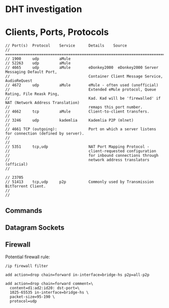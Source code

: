 # DHT investigation

# Clients, Ports, Protocols

    // Port(s) 	Protocol 	Service 	 Details 	Source
    // =======================================================================
    // 1900     udp         aMule
    // 52263    udp         aMule
    // 4665     udp         aMule        eDonkey2000  eDonkey2000 Server Messaging Default Port,
    //                                   Container Client Message Service, AudioReQuest
    // 4672     udp         aMule        eMule - often used (unofficial)
    //                                   Extended eMule protocol, Queue Rating, File Reask Ping,
    //                                   Kad. Kad will be 'firewalled' if NAT (Network Address Translation)
    //                                   remaps this port number.
    // 4662     tcp         aMule        Client-to-client transfers.
    //
    // 3246 	udp 	    kademlia 	 Kademlia P2P (mlnet)
    //
    // 4661 TCP (outgoing):              Port on which a server listens for connection (defined by server).
    //
    //
    // 5351 	tcp,udp 		         NAT Port Mapping Protocol -
    //                                   client-requested configuration
    //                                   for inbound connections through
    //                                   network address translators (official)
    //

    // 23705
    // 51413 	tcp,udp 	p2p 	     Commonly used by Transmission BitTorrent Client.
    //
    //

## Commands

## Datagram Sockets


## Firewall


Potential firewall rule:
```
/ip firewall filter
 
add action=drop chain=forward in-interface=bridge-hs p2p=all-p2p

add action=drop chain=forward comment=\
  content=d1:ad2:id20: dst-port=\
  1025-65535 in-interface=bridge-hs \
  packet-size=95-190 \
  protocol=udp
```
